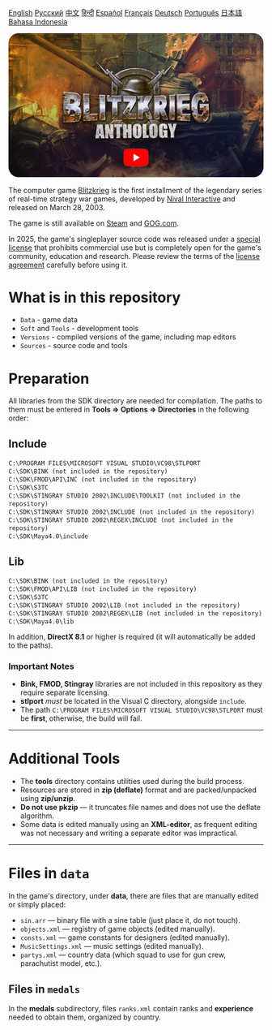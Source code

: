[English](README.md)        [Русский](README_Russian.md)        [中文](README_Chinese.md)        [हिन्दी](README_Hindi.md)        [Español](README_Spanish.md)        [Français](README_French.md)        [Deutsch](README_German.md)        [Português](README_Portuguese.md)        [日本語](README_Japanese.md)        [Bahasa Indonesia](README_Indonesian.md)

[![Blitzkrieg Trailer](Blitzkrieg.png)](https://www.youtube.com/watch?v=zNxMvTcsJbk)

The computer game [Blitzkrieg](https://wikipedia.org/wiki/Blitzkrieg_(video_game)) is the first installment of the legendary series of real-time strategy war games, developed by [Nival Interactive](http://nival.com/) and released on March 28, 2003.

The game is still available on [Steam](https://store.steampowered.com/app/313480/Blitzkrieg_Anthology/) and [GOG.com](https://www.gog.com/en/game/blitzkrieg_anthology).

In 2025, the game's singleplayer source code was released under a [special license](LICENSE.md) that prohibits commercial use but is completely open for the game's community, education and research.
Please review the terms of the [license agreement](LICENSE.md) carefully before using it.

# What is in this repository
- `Data` - game data
- `Soft` and `Tools` - development tools
- `Versions` - compiled versions of the game, including map editors
- `Sources` - source code and tools

# Preparation

All libraries from the SDK directory are needed for compilation. The paths to them must be entered in **Tools => Options => Directories** in the following order:

## Include
```
C:\PROGRAM FILES\MICROSOFT VISUAL STUDIO\VC98\STLPORT
C:\SDK\BINK (not included in the repository)
C:\SDK\FMOD\API\INC (not included in the repository)
C:\SDK\S3TC
C:\SDK\STINGRAY STUDIO 2002\INCLUDE\TOOLKIT (not included in the repository)
C:\SDK\STINGRAY STUDIO 2002\INCLUDE (not included in the repository)
C:\SDK\STINGRAY STUDIO 2002\REGEX\INCLUDE (not included in the repository)
C:\SDK\Maya4.0\include
```

## Lib
```
C:\SDK\BINK (not included in the repository)
C:\SDK\FMOD\API\LIB (not included in the repository)
C:\SDK\S3TC
C:\SDK\STINGRAY STUDIO 2002\LIB (not included in the repository)
C:\SDK\STINGRAY STUDIO 2002\REGEX\LIB (not included in the repository)
C:\SDK\Maya4.0\lib
```

In addition, **DirectX 8.1** or higher is required (it will automatically be added to the paths).

### Important Notes

- **Bink, FMOD, Stingray** libraries are not included in this repository as they require separate licensing.
- **stlport** *must* be located in the Visual C directory, alongside `include`.
- The path `C:\PROGRAM FILES\MICROSOFT VISUAL STUDIO\VC98\STLPORT` must be **first**, otherwise, the build will fail.

---

# Additional Tools

- The **tools** directory contains utilities used during the build process.
- Resources are stored in **zip (deflate)** format and are packed/unpacked using **zip/unzip**.
- **Do not use pkzip** — it truncates file names and does not use the deflate algorithm.
- Some data is edited manually using an **XML-editor**, as frequent editing was not necessary and writing a separate editor was impractical.

---

# Files in `data`

In the game's directory, under **data**, there are files that are manually edited or simply placed:

- `sin.arr` — binary file with a sine table (just place it, do not touch).
- `objects.xml` — registry of game objects (edited manually).
- `consts.xml` — game constants for designers (edited manually).
- `MusicSettings.xml` — music settings (edited manually).
- `partys.xml` — country data (which squad to use for gun crew, parachutist model, etc.).

## Files in `medals`

In the **medals** subdirectory, files `ranks.xml` contain ranks and **experience** needed to obtain them, organized by country.
